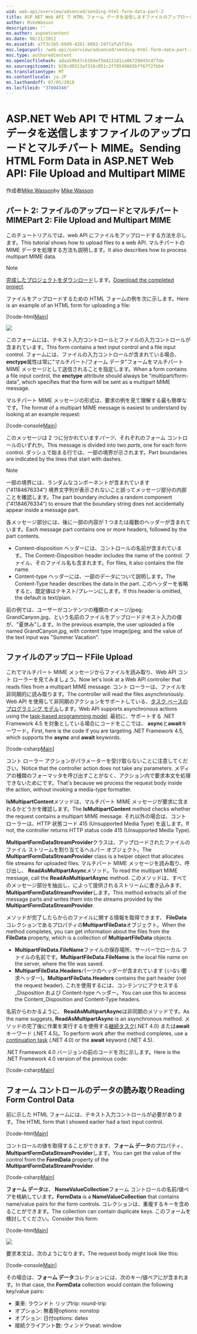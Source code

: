 ```yaml
---
uid: web-api/overview/advanced/sending-html-form-data-part-2
title: ASP.NET Web API で HTML フォーム データを送信しますファイルのアップロードとマルチパート MIME |。Microsoft Docs
author: MikeWasson
description: ''
ms.author: aspnetcontent
ms.date: 06/21/2012
ms.assetid: a7f3c1b5-69d9-4261-b082-19ffafa5f16a
msc.legacyurl: /web-api/overview/advanced/sending-html-form-data-part-2
msc.type: authoredcontent
ms.openlocfilehash: adaa59b47cb16def5b423181ca06729d43cd77de
ms.sourcegitcommit: b28cd0313af316c051c2ff8549865bff67f2fbb4
ms.translationtype: MT
ms.contentlocale: ja-JP
ms.lasthandoff: 07/05/2018
ms.locfileid: "37804346"
---
```

<a name="sending-html-form-data-in-aspnet-web-api-file-upload-and-multipart-mime"></a><span data-ttu-id="d4b20-102">ASP.NET Web API で HTML フォーム データを送信しますファイルのアップロードとマルチパート MIME。</span><span class="sxs-lookup"><span data-stu-id="d4b20-102">Sending HTML Form Data in ASP.NET Web API: File Upload and Multipart MIME</span></span>
====================
<span data-ttu-id="d4b20-103">作成者[Mike Wasson](https://github.com/MikeWasson)</span><span class="sxs-lookup"><span data-stu-id="d4b20-103">by [Mike Wasson](https://github.com/MikeWasson)</span></span>

## <a name="part-2-file-upload-and-multipart-mime"></a><span data-ttu-id="d4b20-104">パート 2: ファイルのアップロードとマルチパート MIME</span><span class="sxs-lookup"><span data-stu-id="d4b20-104">Part 2: File Upload and Multipart MIME</span></span>

<span data-ttu-id="d4b20-105">このチュートリアルでは、web API にファイルをアップロードする方法を示します。</span><span class="sxs-lookup"><span data-stu-id="d4b20-105">This tutorial shows how to upload files to a web API.</span></span> <span data-ttu-id="d4b20-106">マルチパートの MIME データを処理する方法も説明します。</span><span class="sxs-lookup"><span data-stu-id="d4b20-106">It also describes how to process multipart MIME data.</span></span>

> [!NOTE]
> <span data-ttu-id="d4b20-107">[完成したプロジェクトをダウンロード](https://code.msdn.microsoft.com/ASPNET-Web-API-File-Upload-a8c0fb0d)します。</span><span class="sxs-lookup"><span data-stu-id="d4b20-107">[Download the completed project](https://code.msdn.microsoft.com/ASPNET-Web-API-File-Upload-a8c0fb0d).</span></span>


<span data-ttu-id="d4b20-108">ファイルをアップロードするための HTML フォームの例を次に示します。</span><span class="sxs-lookup"><span data-stu-id="d4b20-108">Here is an example of an HTML form for uploading a file:</span></span>

[!code-html[Main](sending-html-form-data-part-2/samples/sample1.html)]

![](sending-html-form-data-part-2/_static/image1.png)

<span data-ttu-id="d4b20-109">このフォームには、テキスト入力コントロールとファイルの入力コントロールが含まれています。</span><span class="sxs-lookup"><span data-stu-id="d4b20-109">This form contains a text input control and a file input control.</span></span> <span data-ttu-id="d4b20-110">フォームには、ファイルの入力コントロールが含まれている場合、 **enctype**属性は常に&quot;マルチパート/フォーム データ&quot;フォームをマルチパート MIME メッセージとして送信されることを指定します。</span><span class="sxs-lookup"><span data-stu-id="d4b20-110">When a form contains a file input control, the **enctype** attribute should always be &quot;multipart/form-data&quot;, which specifies that the form will be sent as a multipart MIME message.</span></span>

<span data-ttu-id="d4b20-111">マルチパート MIME メッセージの形式は、要求の例を見て理解する最も簡単なです。</span><span class="sxs-lookup"><span data-stu-id="d4b20-111">The format of a multipart MIME message is easiest to understand by looking at an example request:</span></span>

[!code-console[Main](sending-html-form-data-part-2/samples/sample2.cmd)]

<span data-ttu-id="d4b20-112">このメッセージは 2 つに分かれています*パーツ*、それぞれのフォーム コントロールのいずれか。</span><span class="sxs-lookup"><span data-stu-id="d4b20-112">This message is divided into two *parts*, one for each form control.</span></span> <span data-ttu-id="d4b20-113">ダッシュで始まる行では、一部の境界が示されます。</span><span class="sxs-lookup"><span data-stu-id="d4b20-113">Part boundaries are indicated by the lines that start with dashes.</span></span>

> [!NOTE]
> <span data-ttu-id="d4b20-114">一部の境界には、ランダムなコンポーネントが含まれています (&quot;41184676334&quot;) 境界文字列が表示されないこと誤ってメッセージ部分の内部ことを確認します。</span><span class="sxs-lookup"><span data-stu-id="d4b20-114">The part boundary includes a random component (&quot;41184676334&quot;) to ensure that the boundary string does not accidentally appear inside a message part.</span></span>


<span data-ttu-id="d4b20-115">各メッセージ部分には、後に一部の内容が 1 つまたは複数のヘッダーが含まれています。</span><span class="sxs-lookup"><span data-stu-id="d4b20-115">Each message part contains one or more headers, followed by the part contents.</span></span>

- <span data-ttu-id="d4b20-116">Content-disposition ヘッダーには、コントロールの名前が含まれています。</span><span class="sxs-lookup"><span data-stu-id="d4b20-116">The Content-Disposition header includes the name of the control.</span></span> <span data-ttu-id="d4b20-117">ファイル、そのファイル名も含まれます。</span><span class="sxs-lookup"><span data-stu-id="d4b20-117">For files, it also contains the file name.</span></span>
- <span data-ttu-id="d4b20-118">Content-type ヘッダーには、一部のデータについて説明します。</span><span class="sxs-lookup"><span data-stu-id="d4b20-118">The Content-Type header describes the data in the part.</span></span> <span data-ttu-id="d4b20-119">このヘッダーを省略すると、既定値はテキスト/プレーンにします。</span><span class="sxs-lookup"><span data-stu-id="d4b20-119">If this header is omitted, the default is text/plain.</span></span>

<span data-ttu-id="d4b20-120">前の例では、ユーザーがコンテンツの種類のイメージ/jpeg; GrandCanyon.jpg、という名前のファイルをアップロードテキスト入力の値が、&quot;夏休み&quot;します。</span><span class="sxs-lookup"><span data-stu-id="d4b20-120">In the previous example, the user uploaded a file named GrandCanyon.jpg, with content type image/jpeg; and the value of the text input was &quot;Summer Vacation&quot;.</span></span>

## <a name="file-upload"></a><span data-ttu-id="d4b20-121">ファイルのアップロード</span><span class="sxs-lookup"><span data-stu-id="d4b20-121">File Upload</span></span>

<span data-ttu-id="d4b20-122">これでマルチパート MIME メッセージからファイルを読み取り、Web API コント ローラーを見てみましょう。</span><span class="sxs-lookup"><span data-stu-id="d4b20-122">Now let's look at a Web API controller that reads files from a multipart MIME message.</span></span> <span data-ttu-id="d4b20-123">コント ローラーは、ファイルを非同期的に読み取ります。</span><span class="sxs-lookup"><span data-stu-id="d4b20-123">The controller will read the files asynchronously.</span></span> <span data-ttu-id="d4b20-124">Web API を使用して非同期のアクションをサポートしている、[タスク ベースのプログラミング モデル](https://msdn.microsoft.com/library/dd460693.aspx)します。</span><span class="sxs-lookup"><span data-stu-id="d4b20-124">Web API supports asynchronous actions using the [task-based programming model](https://msdn.microsoft.com/library/dd460693.aspx).</span></span> <span data-ttu-id="d4b20-125">最初に、サポートする .NET Framework 4.5 を対象としている場合にコードをここでは、 **async**と**await**キーワード。</span><span class="sxs-lookup"><span data-stu-id="d4b20-125">First, here is the code if you are targeting .NET Framework 4.5, which supports the **async** and **await** keywords.</span></span>

[!code-csharp[Main](sending-html-form-data-part-2/samples/sample3.cs)]

<span data-ttu-id="d4b20-126">コント ローラー アクションがパラメーターを受け取らないことに注意してください。</span><span class="sxs-lookup"><span data-stu-id="d4b20-126">Notice that the controller action does not take any parameters.</span></span> <span data-ttu-id="d4b20-127">メディアの種類のフォーマッタを呼び出すことがなく、アクション内で要求本文を処理できないためにです。</span><span class="sxs-lookup"><span data-stu-id="d4b20-127">That's because we process the request body inside the action, without invoking a media-type formatter.</span></span>

<span data-ttu-id="d4b20-128">**IsMultipartContent**メソッドは、マルチパート MIME メッセージが要求に含まれるかどうかを確認します。</span><span class="sxs-lookup"><span data-stu-id="d4b20-128">The **IsMultipartContent** method checks whether the request contains a multipart MIME message.</span></span> <span data-ttu-id="d4b20-129">それ以外の場合は、コント ローラーは、HTTP 状態コード 415 (Unsupported Media Type) を返します。</span><span class="sxs-lookup"><span data-stu-id="d4b20-129">If not, the controller returns HTTP status code 415 (Unsupported Media Type).</span></span>

<span data-ttu-id="d4b20-130">**MultipartFormDataStreamProvider**クラスは、アップロードされたファイルのファイル ストリームを割り当てるヘルパー オブジェクト。</span><span class="sxs-lookup"><span data-stu-id="d4b20-130">The **MultipartFormDataStreamProvider** class is a helper object that allocates file streams for uploaded files.</span></span> <span data-ttu-id="d4b20-131">マルチパート MIME メッセージを読み取り、呼び出し、 **ReadAsMultipartAsync**メソッド。</span><span class="sxs-lookup"><span data-stu-id="d4b20-131">To read the multipart MIME message, call the **ReadAsMultipartAsync** method.</span></span> <span data-ttu-id="d4b20-132">このメソッドは、すべてのメッセージ部分を抽出し、によって提供されるストリームに書き込みます、 **MultipartFormDataStreamProvider**します。</span><span class="sxs-lookup"><span data-stu-id="d4b20-132">This method extracts all of the message parts and writes them into the streams provided by the **MultipartFormDataStreamProvider**.</span></span>

<span data-ttu-id="d4b20-133">メソッドが完了したらからのファイルに関する情報を取得できます、 **FileData**コレクションであるプロパティの**MultipartFileData**オブジェクト。</span><span class="sxs-lookup"><span data-stu-id="d4b20-133">When the method completes, you can get information about the files from the **FileData** property, which is a collection of **MultipartFileData** objects.</span></span>

- <span data-ttu-id="d4b20-134">**MultipartFileData.FileName**ファイルの保存場所、サーバーでローカル ファイルの名前です。</span><span class="sxs-lookup"><span data-stu-id="d4b20-134">**MultipartFileData.FileName** is the local file name on the server, where the file was saved.</span></span>
- <span data-ttu-id="d4b20-135">**MultipartFileData.Headers**パーツのヘッダーが含まれています (*いない*要求ヘッダー)。</span><span class="sxs-lookup"><span data-stu-id="d4b20-135">**MultipartFileData.Headers** contains the part header (*not* the request header).</span></span> <span data-ttu-id="d4b20-136">これを使用するには、コンテンツにアクセスする\_Disposition および Content-type ヘッダー。</span><span class="sxs-lookup"><span data-stu-id="d4b20-136">You can use this to access the Content\_Disposition and Content-Type headers.</span></span>

<span data-ttu-id="d4b20-137">名前からわかるように、 **ReadAsMultipartAsync**は非同期のメソッドです。</span><span class="sxs-lookup"><span data-stu-id="d4b20-137">As the name suggests, **ReadAsMultipartAsync** is an asynchronous method.</span></span> <span data-ttu-id="d4b20-138">メソッドの完了後に作業を実行するを使用する[継続タスク](https://msdn.microsoft.com/library/ee372288.aspx)(.NET 4.0) または**await**キーワード (.NET 4.5)。</span><span class="sxs-lookup"><span data-stu-id="d4b20-138">To perform work after the method completes, use a [continuation task](https://msdn.microsoft.com/library/ee372288.aspx) (.NET 4.0) or the **await** keyword (.NET 4.5).</span></span>

<span data-ttu-id="d4b20-139">.NET Framework 4.0 バージョンの前のコードを次に示します。</span><span class="sxs-lookup"><span data-stu-id="d4b20-139">Here is the .NET Framework 4.0 version of the previous code:</span></span>

[!code-csharp[Main](sending-html-form-data-part-2/samples/sample4.cs)]

## <a name="reading-form-control-data"></a><span data-ttu-id="d4b20-140">フォーム コントロールのデータの読み取り</span><span class="sxs-lookup"><span data-stu-id="d4b20-140">Reading Form Control Data</span></span>

<span data-ttu-id="d4b20-141">前に示した HTML フォームには、テキスト入力コントロールが必要があります。</span><span class="sxs-lookup"><span data-stu-id="d4b20-141">The HTML form that I showed earlier had a text input control.</span></span>

[!code-html[Main](sending-html-form-data-part-2/samples/sample5.html)]

<span data-ttu-id="d4b20-142">コントロールの値を取得することができます、**フォーム データ**のプロパティ、 **MultipartFormDataStreamProvider**します。</span><span class="sxs-lookup"><span data-stu-id="d4b20-142">You can get the value of the control from the **FormData** property of the **MultipartFormDataStreamProvider**.</span></span>

[!code-csharp[Main](sending-html-form-data-part-2/samples/sample6.cs?highlight=15)]

<span data-ttu-id="d4b20-143">**フォーム データ**は、 **NameValueCollection**フォーム コントロールの名前/値ペアを格納しています。</span><span class="sxs-lookup"><span data-stu-id="d4b20-143">**FormData** is a **NameValueCollection** that contains name/value pairs for the form controls.</span></span> <span data-ttu-id="d4b20-144">コレクションは、重複するキーを含めることができます。</span><span class="sxs-lookup"><span data-stu-id="d4b20-144">The collection can contain duplicate keys.</span></span> <span data-ttu-id="d4b20-145">このフォームを検討してください。</span><span class="sxs-lookup"><span data-stu-id="d4b20-145">Consider this form:</span></span>

[!code-html[Main](sending-html-form-data-part-2/samples/sample7.html)]

![](sending-html-form-data-part-2/_static/image2.png)

<span data-ttu-id="d4b20-146">要求本文は、次のようになります。</span><span class="sxs-lookup"><span data-stu-id="d4b20-146">The request body might look like this:</span></span>

[!code-console[Main](sending-html-form-data-part-2/samples/sample8.cmd)]

<span data-ttu-id="d4b20-147">その場合は、**フォーム データ**コレクションには、次のキー/値ペアにが含まれます。</span><span class="sxs-lookup"><span data-stu-id="d4b20-147">In that case, the **FormData** collection would contain the following key/value pairs:</span></span>

- <span data-ttu-id="d4b20-148">乗車: ラウンドト リップ</span><span class="sxs-lookup"><span data-stu-id="d4b20-148">trip: round-trip</span></span>
- <span data-ttu-id="d4b20-149">オプション: 無着陸</span><span class="sxs-lookup"><span data-stu-id="d4b20-149">options: nonstop</span></span>
- <span data-ttu-id="d4b20-150">オプション: 日付</span><span class="sxs-lookup"><span data-stu-id="d4b20-150">options: dates</span></span>
- <span data-ttu-id="d4b20-151">接続クライアント数: ウィンドウ</span><span class="sxs-lookup"><span data-stu-id="d4b20-151">seat: window</span></span>
